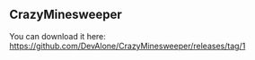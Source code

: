 ## CrazyMinesweeper

You can download it here: <a href="https://github.com/DevAlone/CrazyMinesweeper/releases/tag/1">https://github.com/DevAlone/CrazyMinesweeper/releases/tag/1</a>
